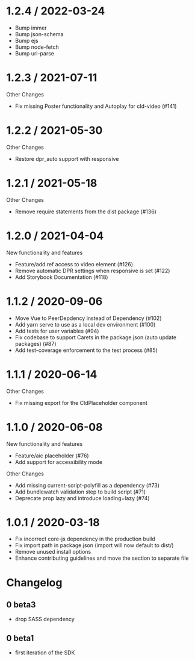 1.2.4 / 2022-03-24
==================

  * Bump immer
  * Bump json-schema
  * Bump ejs
  * Bump node-fetch 
  * Bump url-parse 


1.2.3 / 2021-07-11
==================

Other Changes
  * Fix missing Poster functionality and Autoplay for cld-video (#141)


1.2.2 / 2021-05-30
==================

Other Changes
 * Restore dpr_auto support with responsive

1.2.1 / 2021-05-18
==================

Other Changes
 * Remove require statements from the dist package (#136)

1.2.0 / 2021-04-04
==================

New functionality and features
  * Feature/add ref access to video element (#126)
  * Remove automatic DPR settings when responsive is set (#122)
  * Add Storybook Documentation  (#118)


1.1.2 / 2020-09-06
==================

*  Move Vue to PeerDepdency instead of Dependency (#102)
*  Add yarn serve to use as a local dev environment (#100)
* Add tests for user variables (#94)
* Fix codebase to support Carets in the package.json (auto update packages) (#87)
* Add test-coverage enforcement to the test process (#85)




1.1.1 / 2020-06-14
==================

Other Changes
* Fix missing export for the CldPlaceholder component


1.1.0 / 2020-06-08
==================

New functionality and features
  * Feature/aic placeholder (#76)
  * Add support for accessibility mode

Other Changes
  * Add missing current-script-polyfill as a dependency (#73)
  * Add bundlewatch validation step to build script (#71)
  * Deprecate prop lazy and introduce loading=lazy (#74)


1.0.1 / 2020-03-18
==================

* Fix incorrect core-js dependency in the production build
* Fix import path in package.json (import will now default to dist/)
* Remove unused install options
* Enhance contributing guidelines and move the section to separate file

# Changelog

## 0 beta3

- drop SASS dependency

## 0 beta1

- first iteration of the SDK
